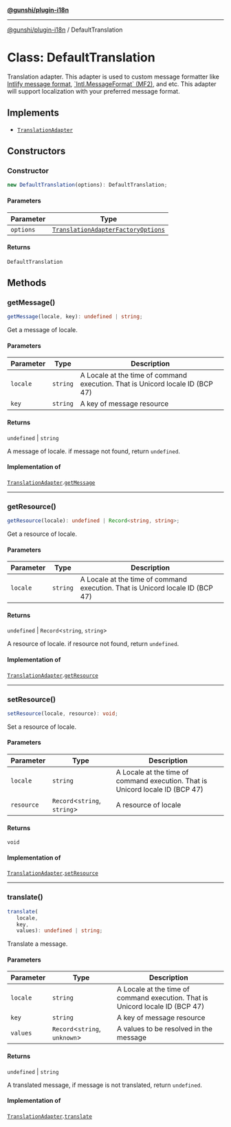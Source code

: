 [**@gunshi/plugin-i18n**](../index.md)

***

[@gunshi/plugin-i18n](../index.md) / DefaultTranslation

# Class: DefaultTranslation

Translation adapter.
This adapter is used to custom message formatter like [Intlify message format](https://github.com/intlify/vue-i18n/blob/master/spec/syntax.ebnf), [\`Intl.MessageFormat\` (MF2)](https://github.com/tc39/proposal-intl-messageformat), and etc.
This adapter will support localization with your preferred message format.

## Implements

- [`TranslationAdapter`](../interfaces/TranslationAdapter.md)

## Constructors

### Constructor

```ts
new DefaultTranslation(options): DefaultTranslation;
```

#### Parameters

| Parameter | Type |
| ------ | ------ |
| `options` | [`TranslationAdapterFactoryOptions`](../interfaces/TranslationAdapterFactoryOptions.md) |

#### Returns

`DefaultTranslation`

## Methods

### getMessage()

```ts
getMessage(locale, key): undefined | string;
```

Get a message of locale.

#### Parameters

| Parameter | Type | Description |
| ------ | ------ | ------ |
| `locale` | `string` | A Locale at the time of command execution. That is Unicord locale ID (BCP 47) |
| `key` | `string` | A key of message resource |

#### Returns

`undefined` \| `string`

A message of locale. if message not found, return `undefined`.

#### Implementation of

[`TranslationAdapter`](../interfaces/TranslationAdapter.md).[`getMessage`](../interfaces/TranslationAdapter.md#getmessage)

***

### getResource()

```ts
getResource(locale): undefined | Record<string, string>;
```

Get a resource of locale.

#### Parameters

| Parameter | Type | Description |
| ------ | ------ | ------ |
| `locale` | `string` | A Locale at the time of command execution. That is Unicord locale ID (BCP 47) |

#### Returns

`undefined` \| `Record`\<`string`, `string`\>

A resource of locale. if resource not found, return `undefined`.

#### Implementation of

[`TranslationAdapter`](../interfaces/TranslationAdapter.md).[`getResource`](../interfaces/TranslationAdapter.md#getresource)

***

### setResource()

```ts
setResource(locale, resource): void;
```

Set a resource of locale.

#### Parameters

| Parameter | Type | Description |
| ------ | ------ | ------ |
| `locale` | `string` | A Locale at the time of command execution. That is Unicord locale ID (BCP 47) |
| `resource` | `Record`\<`string`, `string`\> | A resource of locale |

#### Returns

`void`

#### Implementation of

[`TranslationAdapter`](../interfaces/TranslationAdapter.md).[`setResource`](../interfaces/TranslationAdapter.md#setresource)

***

### translate()

```ts
translate(
   locale, 
   key, 
   values): undefined | string;
```

Translate a message.

#### Parameters

| Parameter | Type | Description |
| ------ | ------ | ------ |
| `locale` | `string` | A Locale at the time of command execution. That is Unicord locale ID (BCP 47) |
| `key` | `string` | A key of message resource |
| `values` | `Record`\<`string`, `unknown`\> | A values to be resolved in the message |

#### Returns

`undefined` \| `string`

A translated message, if message is not translated, return `undefined`.

#### Implementation of

[`TranslationAdapter`](../interfaces/TranslationAdapter.md).[`translate`](../interfaces/TranslationAdapter.md#translate)
